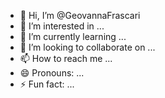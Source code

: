 - 👋 Hi, I’m @GeovannaFrascari
- 👀 I’m interested in ...
- 🌱 I’m currently learning ...
- 💞️ I’m looking to collaborate on ...
- 📫 How to reach me ...
- 😄 Pronouns: ...
- ⚡ Fun fact: ...

<!---
GeovannaFrascari/GeovannaFrascari is a ✨ special ✨ repository because its `README.md` (this file) appears on your GitHub profile.
You can click the Preview link to take a look at your changes.
--->
